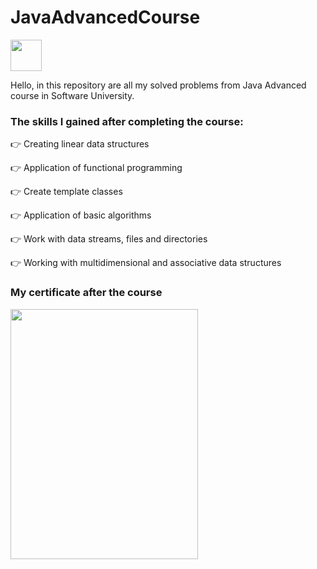 # JavaAdvancedCourse
<img src= "https://github.com/StefanHristov1997/Java_Advanced_Course/assets/133797718/6ea64e49-3cd5-49f4-b3fa-309ebc9e5e98" width="50" height="50" />

Hello, in this repository are all my solved problems from Java Advanced course in Software University. 

### Тhe skills I gained after completing the course:

👉 Creating linear data structures

👉 Application of functional programming

👉 Create template classes

👉 Application of basic algorithms

👉 Work with data streams, files and directories

👉 Working with multidimensional and associative data structures

### My certificate after the course
  <img src = "https://github.com/StefanHristov1997/Java_Advanced_Course/assets/133797718/c13421c3-a433-409f-845c-ca7f0d3e30fb)" width="300" height="400" />


